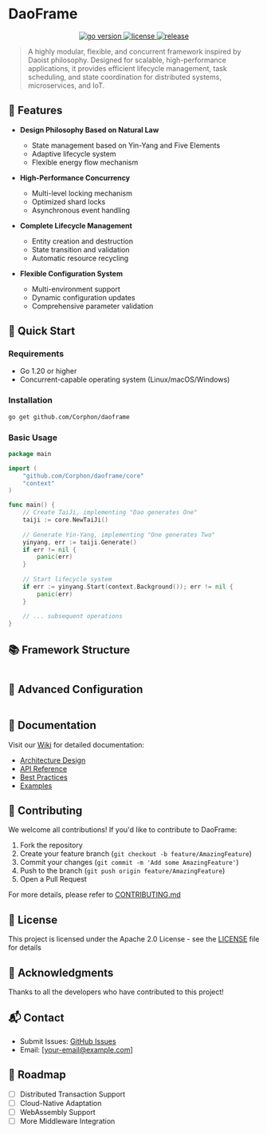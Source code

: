 # DaoFrame

<p align="center">
  <a href="https://golang.org/dl">
    <img src="https://img.shields.io/badge/Go-1.20+-00ADD8?style=flat&logo=go" alt="go version">
  </a>
  <a href="https://github.com/Corphon/daoframe/blob/main/LICENSE">
    <img src="https://img.shields.io/github/license/Corphon/daoframe?style=flat" alt="license">
  </a>
  <a href="https://github.com/Corphon/daoframe/releases">
    <img src="https://img.shields.io/github/v/release/Corphon/daoframe?style=flat" alt="release">
  </a>
</p>

> A highly modular, flexible, and concurrent framework inspired by Daoist philosophy. Designed for scalable, high-performance applications, it provides efficient lifecycle management, task scheduling, and state coordination for distributed systems, microservices, and IoT.

## 🌟 Features

- **Design Philosophy Based on Natural Law**
  - State management based on Yin-Yang and Five Elements
  - Adaptive lifecycle system
  - Flexible energy flow mechanism

- **High-Performance Concurrency**
  - Multi-level locking mechanism
  - Optimized shard locks
  - Asynchronous event handling

- **Complete Lifecycle Management**
  - Entity creation and destruction
  - State transition and validation
  - Automatic resource recycling

- **Flexible Configuration System**
  - Multi-environment support
  - Dynamic configuration updates
  - Comprehensive parameter validation

## 🚀 Quick Start

### Requirements
- Go 1.20 or higher
- Concurrent-capable operating system (Linux/macOS/Windows)

### Installation

```bash
go get github.com/Corphon/daoframe
```

### Basic Usage

```go
package main

import (
    "github.com/Corphon/daoframe/core"
    "context"
)

func main() {
    // Create TaiJi, implementing "Dao generates One"
    taiji := core.NewTaiJi()
    
    // Generate Yin-Yang, implementing "One generates Two"
    yinyang, err := taiji.Generate()
    if err != nil {
        panic(err)
    }
    
    // Start lifecycle system
    if err := yinyang.Start(context.Background()); err != nil {
        panic(err)
    }
    
    // ... subsequent operations
}
```

## 📚 Framework Structure

```

```

## 🔧 Advanced Configuration

```go

```

## 📖 Documentation

Visit our [Wiki](https://github.com/Corphon/daoframe/wiki) for detailed documentation:

- [Architecture Design](https://github.com/Corphon/daoframe/wiki/Architecture)
- [API Reference](https://github.com/Corphon/daoframe/wiki/API-Reference)
- [Best Practices](https://github.com/Corphon/daoframe/wiki/Best-Practices)
- [Examples](https://github.com/Corphon/daoframe/wiki/Examples)

## 🤝 Contributing

We welcome all contributions! If you'd like to contribute to DaoFrame:

1. Fork the repository
2. Create your feature branch (`git checkout -b feature/AmazingFeature`)
3. Commit your changes (`git commit -m 'Add some AmazingFeature'`)
4. Push to the branch (`git push origin feature/AmazingFeature`)
5. Open a Pull Request

For more details, please refer to [CONTRIBUTING.md](CONTRIBUTING.md)

## 📄 License

This project is licensed under the Apache 2.0 License - see the [LICENSE](LICENSE) file for details

## 🙏 Acknowledgments

Thanks to all the developers who have contributed to this project!

## 📬 Contact

- Submit Issues: [GitHub Issues](https://github.com/Corphon/daoframe/issues)
- Email: [your-email@example.com]

## 🎯 Roadmap

- [ ] Distributed Transaction Support
- [ ] Cloud-Native Adaptation
- [ ] WebAssembly Support
- [ ] More Middleware Integration
```
